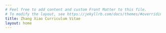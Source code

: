 ```yaml
---
# Feel free to add content and custom Front Matter to this file.
# To modify the layout, see https://jekyllrb.com/docs/themes/#overriding-theme-defaults
title: Zhang Xiao Curriculum Vitae
layout: home
---
```

